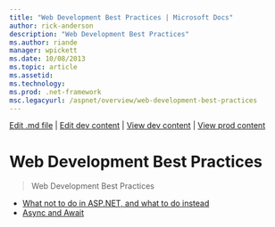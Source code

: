 ```yaml
---
title: "Web Development Best Practices | Microsoft Docs"
author: rick-anderson
description: "Web Development Best Practices"
ms.author: riande
manager: wpickett
ms.date: 10/08/2013
ms.topic: article
ms.assetid: 
ms.technology: 
ms.prod: .net-framework
msc.legacyurl: /aspnet/overview/web-development-best-practices
---
```

[Edit .md file](C:\Projects\msc\dev\Msc.Www\Web.ASP\App_Data\github\aspnet\overview\index.md) | [Edit dev content](http://www.aspdev.net/umbraco#/content/content/edit/51223) | [View dev content](http://docs.aspdev.net/tutorials/aspnet/overview/web-development-best-practices/index.html) | [View prod content](http://www.asp.net/aspnet/overview/web-development-best-practices)

Web Development Best Practices
====================
> Web Development Best Practices


- [What not to do in ASP.NET, and what to do instead](what-not-to-do-in-aspnet-and-what-to-do-instead.md)
- [Async and Await](async-and-await.md)